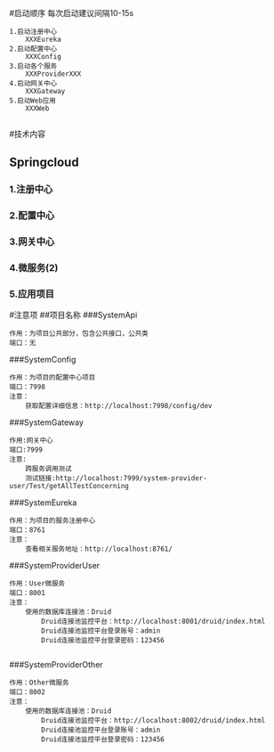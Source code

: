 #启动顺序 每次启动建议间隔10-15s

```
1.启动注册中心
    XXXEureka
2.启动配置中心
    XXXConfig
3.启动各个服务
    XXXProviderXXX
4.启动网关中心
    XXXGateway
5.启动Web应用
    XXXWeb
    
```

#技术内容

## Springcloud

### 1.注册中心

### 2.配置中心

### 3.网关中心

### 4.微服务(2)

### 5.应用项目

#注意项
##项目名称
###SystemApi

```
作用：为项目公共部分，包含公共接口，公共类
端口：无
```   

###SystemConfig

```
作用：为项目的配置中心项目
端口：7998
注意：
    获取配置详细信息：http://localhost:7998/config/dev
```    

###SystemGateway

```
作用:网关中心
端口:7999
注意:
    跨服务调用测试
    测试链接:http://localhost:7999/system-provider-user/Test/getAllTestConcerning
```

###SystemEureka

```
作用：为项目的服务注册中心
端口：8761
注意：
    查看相关服务地址：http://localhost:8761/
```    

###SystemProviderUser

```
作用：User微服务
端口：8001
注意：
    使用的数据库连接池：Druid
        Druid连接池监控平台：http://localhost:8001/druid/index.html
        Druid连接池监控平台登录账号：admin
        Druid连接池监控平台登录密码：123456
    
```

###SystemProviderOther

```
作用：Other微服务
端口：8002
注意：
    使用的数据库连接池：Druid
        Druid连接池监控平台：http://localhost:8002/druid/index.html
        Druid连接池监控平台登录账号：admin
        Druid连接池监控平台登录密码：123456
    
```
